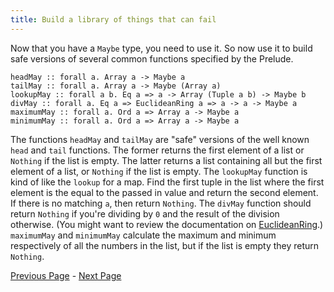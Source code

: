 ```yaml
---
title: Build a library of things that can fail
---
```


Now that you have a `Maybe` type, you need to use it.  So now use it to build
safe versions of several common functions specified by the Prelude.

    headMay :: forall a. Array a -> Maybe a
    tailMay :: forall a. Array a -> Maybe (Array a)
    lookupMay :: forall a b. Eq a => a -> Array (Tuple a b) -> Maybe b
    divMay :: forall a. Eq a => EuclideanRing a => a -> a -> Maybe a
    maximumMay :: forall a. Ord a => Array a -> Maybe a
    minimumMay :: forall a. Ord a => Array a -> Maybe a

The functions `headMay` and `tailMay` are "safe" versions of the well known `head` and
`tail` functions. The former returns the first element of a list or `Nothing` if the
list is empty. The latter returns a list containing all but the first element of
a list, or `Nothing` if the list is empty. The `lookupMay` function is kind of like
the `lookup` for a map. Find the first tuple in the list where the first element
is the equal to the passed in value and return the second element. If there is
no matching `a`, then return `Nothing`. The `divMay` function should return `Nothing`
if you're dividing by `0` and the result of the division otherwise. (You might want to
review the documentation on
[EuclideanRing](../generated-docs/html/MCPrelude.html#t:EuclideanRing).) `maximumMay`
and `minimumMay` calculate the maximum and minimum respectively of all the numbers
in the list, but if the list is empty they return `Nothing`.

[Previous Page](ex2-1.html) - [Next Page](ex2-3.html)
